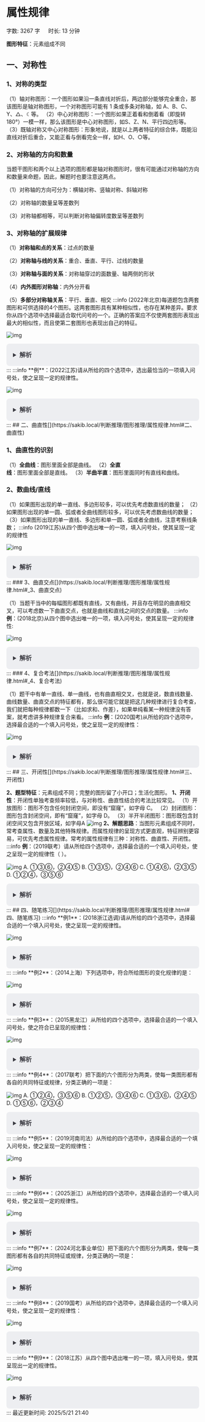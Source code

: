 # 属性规律[](https://sakib.local/判断推理/图形推理/属性规律.html#属性规律)

 字数: 3267 字   时长: 13 分钟

 **图形特征**：元素组成不同

## 一、对称性[](https://sakib.local/判断推理/图形推理/属性规律.html#一、对称性)

### 1、对称的类型[](https://sakib.local/判断推理/图形推理/属性规律.html#_1、对称的类型)

 （1）轴对称图形：一个图形如果沿一条直线对折后，两边部分能够完全重合，那该图形是轴对称图形，一个对称图形可能有 1 条或多条对称轴，如 A、B、C、Y、△、☾等。
 （2）中心对称图形：一个图形如果正着看和倒着看（即旋转 180°）一模一样，那么该图形是中心对称图形，如S、Z、N、平行四边形等。
 （3）既轴对称又中心对称图形：形象地说，就是以上两者特征的综合体，既能沿直线对折后重合，又能正看与倒看完全一样，如H、O、○等。

### 2、对称轴的方向和数量[](https://sakib.local/判断推理/图形推理/属性规律.html#_2、对称轴的方向和数量)

当题干图形和两个以上选项的图形都是轴对称图形时，很有可能通过对称轴的方向和数量来命题，因此，解题时也要注意这两点。

（1）对称轴的方向可分为：横轴对称、竖轴对称、斜轴对称

（2）对称轴的数量呈等差数列

（3）对称轴都相等，可以判断对称轴偏转度数呈等差数列

### 3、对称轴的扩展规律[](https://sakib.local/判断推理/图形推理/属性规律.html#_3、对称轴的扩展规律)

（1）**对称轴和点的关系**：过点的数量

（2）**对称轴与线的关系**：重合、垂直、平行、过线的数量

（3）**对称轴与面的关系**：对称轴穿过的面数量、轴两侧的形状

（4）**内外图形对称轴**：内外分开看

（5）**多部分对称轴关系**：平行、垂直、相交
:::info
(2022年北京)每道题包含两套图形和可供选择的4个图形。这两套图形具有某种相似性，也存在某种差异。要求你从四个选项中选择最适合取代问号的一个。正确的答案应不仅使两套图形表现出最大的相似性，而且使第二套图形也表现出自己的特征。

![img](https://sakib-img.pages.dev/file/1747984177774_tmp81vvu9m3.png)


<details class="details custom-block"  style="box-sizing: border-box; border: 1px solid rgba(0, 0, 0, 0); border-radius: 8px; padding: 16px 16px 8px; line-height: 24px; font-size: 16px; color: rgb(60, 60, 67); background-color: rgba(142, 150, 170, 0.14); margin: 0px !important;"><summary style="box-sizing: border-box; touch-action: manipulation; margin: 0px 0px 8px; font-weight: 700; cursor: pointer; user-select: none;">解析</summary><ol start="2" style="box-sizing: border-box; list-style: decimal; margin: 16px 0px; padding: 0px 0px 0px 1.25rem;"><li style="box-sizing: border-box; overflow-wrap: break-word; list-style: none;">元素组成不同，优先考虑属性规律。</li><li style="box-sizing: border-box; overflow-wrap: break-word; list-style: none; margin-top: 8px;">观察发现，第一套三个图形分别是中心对称图形、轴对称图形、轴对称+中心对称图形。</li><li style="box-sizing: border-box; overflow-wrap: break-word; list-style: none; margin-top: 8px;">第二套图形应遵循此规律，分别是中心对称图形、轴对称图形，故？处应选择轴对称+中心对称图形，只有A项符合。</li></ol></details>
:::
:::info
**例**：(2022江苏)请从所给的四个选项中，选出最恰当的一项填入问号处，使之呈现一定的规律性。

![img](https://sakib-img.pages.dev/file/1747984162362_tmp3smdh98o.png)

<details class="details custom-block"  style="box-sizing: border-box; border: 1px solid rgba(0, 0, 0, 0); border-radius: 8px; padding: 16px 16px 8px; line-height: 24px; font-size: 16px; color: rgb(60, 60, 67); background-color: rgba(142, 150, 170, 0.14); margin: 0px !important;"><summary style="box-sizing: border-box; touch-action: manipulation; margin: 0px 0px 8px; font-weight: 700; cursor: pointer; user-select: none;">解析</summary><ol start="2" style="box-sizing: border-box; list-style: decimal; margin: 16px 0px; padding: 0px 0px 0px 1.25rem;"><li style="box-sizing: border-box; overflow-wrap: break-word; list-style: none;">元素组成不同，优先考虑属性规律。</li><li style="box-sizing: border-box; overflow-wrap: break-word; list-style: none; margin-top: 8px;">观察发现，题干图形出现箭头、等腰元素图形，考虑对称性。</li><li style="box-sizing: border-box; overflow-wrap: break-word; list-style: none; margin-top: 8px;">题干每幅图都由两个单对称轴图形组成，因此分别画出每个图形的对称轴，发现每幅图的两条对称轴之间都是垂直关系，只有A项符合。</li><li style="box-sizing: border-box; overflow-wrap: break-word; list-style: none; margin-top: 8px;"><div class="el-image" style="box-sizing: border-box; display: inline-block; overflow: hidden; position: relative; zoom: 0.8;"><img src="https://sakib-img.pages.dev/file/1747985456747_tmpeiqjqz_v.png" class="el-image__inner el-image__preview" style="box-sizing: border-box; display: block; max-width: 100%; height: 106.992px; width: 551.992px; opacity: 1; vertical-align: top; cursor: pointer;"></div></li></ol></details>
:::
## 二、曲直性[](https://sakib.local/判断推理/图形推理/属性规律.html#二、曲直性)

### 1、曲直性的识别[](https://sakib.local/判断推理/图形推理/属性规律.html#_1、曲直性的识别)

（1）**全曲线**：图形里面全部是曲线。
 （2）**全直线**：图形里面全部是直线。
（3）**半曲半直**：图形里面同时有直线和曲线。

### 2、数曲线/直线[](https://sakib.local/判断推理/图形推理/属性规律.html#_2、数曲线-直线)

 （1）如果图形出现的单一直线、多边形较多，可以优先考虑数直线的数量；
 （2）如果图形出现的单一圆、弧或者全曲线图形较多，可以优先考虑数曲线的数量；
（3）如果图形出现的单一直线、多边形和单一圆、弧或者全曲线，注意考察线条数；
:::info
(2019江苏)从四个图中选出唯一的一项，填入问号处，使其呈现一定的规律性

 ![img](https://sakib-img.pages.dev/file/1747984168575_tmptv0edkhu.webp)

<details class="details custom-block"  style="box-sizing: border-box; border: 1px solid rgba(0, 0, 0, 0); border-radius: 8px; padding: 16px 16px 8px; line-height: 24px; font-size: 16px; color: rgb(60, 60, 67); background-color: rgba(142, 150, 170, 0.14); margin: 0px !important;"><summary style="box-sizing: border-box; touch-action: manipulation; margin: 0px 0px 8px; font-weight: 700; cursor: pointer; user-select: none;">解析</summary><ol start="2" style="box-sizing: border-box; list-style: decimal; margin: 16px 0px; padding: 0px 0px 0px 1.25rem;"><li style="box-sizing: border-box; overflow-wrap: break-word; list-style: none;">首先观察题干所有图形，发现都有一个圆形外框，所以问号处也应该是圆形外框，排除BC；</li><li style="box-sizing: border-box; overflow-wrap: break-word; list-style: none; margin-top: 8px;">进一步观察题干，发现图2圆内部就是一条单一的直线，图3的圆内部也有单一直线，图4和图5，图形内部都是多边形，所以优先考虑数直线数量，图1到图5，圆形内部的直线数量分别为01234，所以问号处应该是圆形框内部有5条直线的图形，排除A，选D。</li><li style="box-sizing: border-box; overflow-wrap: break-word; list-style: none; margin-top: 8px;">正确答案为D。</li></ol></details>
:::
### 3、曲直交点[](https://sakib.local/判断推理/图形推理/属性规律.html#_3、曲直交点)

 （1）当题干当中的每幅图形都既有直线，又有曲线，并且存在明显的曲直相交叉，可以考虑数一下曲直交点，也就是曲线和直线之间的交点的数量。
:::info
**例**：(2018北京)从四个图中选出唯一的一项，填入问号处，使其呈现一定的规律性:

 ![img](https://sakib-img.pages.dev/file/1747984163679_tmpfmrfl689.png)

<details class="details custom-block"  style="box-sizing: border-box; border: 1px solid rgba(0, 0, 0, 0); border-radius: 8px; padding: 16px 16px 8px; line-height: 24px; font-size: 16px; color: rgb(60, 60, 67); background-color: rgba(142, 150, 170, 0.14); margin: 0px !important;"><summary style="box-sizing: border-box; touch-action: manipulation; margin: 0px 0px 8px; font-weight: 700; cursor: pointer; user-select: none;">解析</summary><ol start="2" style="box-sizing: border-box; list-style: decimal; margin: 16px 0px; padding: 0px 0px 0px 1.25rem;"><li style="box-sizing: border-box; overflow-wrap: break-word; list-style: none;">这道题有的同学可能先去想到对称性，但是第二组图形中的两个图都不对称，所以对称性没有规律；</li><li style="box-sizing: border-box; overflow-wrap: break-word; list-style: none; margin-top: 8px;">接下来我们发现，右边这组图形中的图1，就是很简单的1条直线和两条曲线相交叉，很明显在制造“曲直交点”，再观察其余图形，每幅图形中都有明显的曲线和直线，并且相交叉，所以优先考虑数曲直交点。</li><li style="box-sizing: border-box; overflow-wrap: break-word; list-style: none; margin-top: 8px;">左边这组图中，曲直交点数分别为2、3、4，右边这组途中，曲直交点数分别为2、3，所以问号处应该是曲直交点数为4。</li><li style="box-sizing: border-box; overflow-wrap: break-word; list-style: none; margin-top: 8px;">A选项曲直交点为6个，B选项为5个，C选项为4个，D选项为5个，所以答案选C。</li></ol></details>
:::
### 4、复合考法[](https://sakib.local/判断推理/图形推理/属性规律.html#_4、复合考法)

 （1）题干中有单一直线、单一曲线，也有曲直相交叉，也就是说，数直线数量、曲线数量、曲直交点的特征都有，那么很可能它就是把这几种规律进行复合考查，我们就把每种规律都数一下（比如求和、作差），如果单纯看某一种规律没有答案，就考虑讲多种规律复合来看。
:::info
**例**：(2020国考)从所给的四个选项中，选择最合适的一个填入问号处，使之呈现一定的规律性：

 ![img](https://sakib-img.pages.dev/file/1747984164793_tmpxf9y5c5k.png)

<details class="details custom-block"  style="box-sizing: border-box; border: 1px solid rgba(0, 0, 0, 0); border-radius: 8px; padding: 16px 16px 8px; line-height: 24px; font-size: 16px; color: rgb(60, 60, 67); background-color: rgba(142, 150, 170, 0.14); margin: 0px !important;"><summary style="box-sizing: border-box; touch-action: manipulation; margin: 0px 0px 8px; font-weight: 700; cursor: pointer; user-select: none;">解析</summary><ol start="5" style="box-sizing: border-box; list-style: decimal; margin: 16px 0px; padding: 0px 0px 0px 1.25rem;"><li style="box-sizing: border-box; overflow-wrap: break-word; list-style: none;">题干和选项，每幅图形都有单一的直线，曲线，也都有明显的曲线和直线相交叉，所以同时具有数直线数量、曲线数量和曲直交点的特征。我们可以分别将这几种规律数一下。</li><li style="box-sizing: border-box; overflow-wrap: break-word; list-style: none; margin-top: 8px;">首先数直线，图1到图5的直线数量分别为：4、3、7、7、6，没有规律；</li><li style="box-sizing: border-box; overflow-wrap: break-word; list-style: none; margin-top: 8px;">数曲线数量，分别为：2、3、1、2、4，也没有规律；</li><li style="box-sizing: border-box; overflow-wrap: break-word; list-style: none; margin-top: 8px;">直线数和曲线数进行简单的运算，也没有规律；</li><li style="box-sizing: border-box; overflow-wrap: break-word; list-style: none; margin-top: 8px;">接着考虑数曲直交点，分别为：4、6、2、4、8；</li><li style="box-sizing: border-box; overflow-wrap: break-word; list-style: none; margin-top: 8px;">这时候我们会发现，每幅图形的曲直交点数量都是曲线数量的2倍，所以问号处也应符合此规律。只有D选项满足，所以答案选D。</li></ol></details>
:::
## 三、开闭性[](https://sakib.local/判断推理/图形推理/属性规律.html#三、开闭性)

 **2、题型特征**：元素组成不同；完整的图形留了小开口；生活化图形。
 **1、开闭性**：开闭性单独考查频率较低，与对称性、曲直性结合的考法比较常见。
   （1）开放图形：图形不包含任何封闭空间，即没有“窟窿”，如字母 C。
   （2）封闭图形：图形包含封闭空间，即有“窟窿”，如字母 D。
    （3）半开半闭图形：图形既包含封闭空间又包含开放区域，如字母A
    ![img](https://sakib-img.pages.dev/file/1747984175698_tmpo4elxul9.png)
 **2、解题思路**：当图形元素组成不同时，常考查属性、数量及其他特殊规律。而属性规律的呈现方式更直观，特征辨别更容易，可优先考虑属性规律。常考的属性规律有三种：对称性、曲直性、开闭性。
:::info
**例**：（2019联考）请从所给四个选项中，选择最合适的一个填入问号处，使之呈现一定的规律性（ ）。

 ![img](https://sakib-img.pages.dev/file/1747984177625_tmp6mbinj8r.png)
 A. ①③⑥，②④⑤
 B. ①③⑤，②④⑥
 C. ①④⑥，②③⑤
 D. ①②④，③⑤⑥

<details class="details custom-block"  style="box-sizing: border-box; border: 1px solid rgba(0, 0, 0, 0); border-radius: 8px; padding: 16px 16px 8px; line-height: 24px; font-size: 16px; color: rgb(60, 60, 67); background-color: rgba(142, 150, 170, 0.14); margin: 0px !important;"><summary style="box-sizing: border-box; touch-action: manipulation; margin: 0px 0px 8px; font-weight: 700; cursor: pointer; user-select: none;">解析</summary><ol start="6" style="box-sizing: border-box; list-style: decimal; margin: 16px 0px; padding: 0px 0px 0px 1.25rem;"><li style="box-sizing: border-box; overflow-wrap: break-word; list-style: none;">对称、曲直均无明显规律，考虑开闭性。</li><li style="box-sizing: border-box; overflow-wrap: break-word; list-style: none; margin-top: 8px;">图①④⑥均为半开半封闭图形；图②③⑤均为全封闭图形。因此①④⑥一组，②③⑤一组。</li><li style="box-sizing: border-box; overflow-wrap: break-word; list-style: none; margin-top: 8px;">故正确答案为C。</li></ol></details>
:::
## 四、随笔练习[](https://sakib.local/判断推理/图形推理/属性规律.html#四、随笔练习)
:::info
**例1**：(2018浙江选调)请从所给的四个选项中，选择最合适的一个填入问号处，使之呈现一定的规律性。

 ![img](https://sakib-img.pages.dev/file/1747984196905_tmp836x_93o.jpg)

<details class="details custom-block"  style="box-sizing: border-box; border: 1px solid rgba(0, 0, 0, 0); border-radius: 8px; padding: 16px 16px 8px; line-height: 24px; font-size: 16px; color: rgb(60, 60, 67); background-color: rgba(142, 150, 170, 0.14); margin: 0px !important;"><summary style="box-sizing: border-box; touch-action: manipulation; margin: 0px 0px 8px; font-weight: 700; cursor: pointer; user-select: none;">解析</summary><ol start="2" style="box-sizing: border-box; list-style: decimal; margin: 16px 0px; padding: 0px 0px 0px 1.25rem;"><li style="box-sizing: border-box; overflow-wrap: break-word; list-style: none;">元素组成不同，优先考虑属性规律。</li><li style="box-sizing: border-box; overflow-wrap: break-word; list-style: none; margin-top: 8px;">题干图形<font color="#fc5531" style="box-sizing: border-box;">对称性明显</font>，九宫格第一行图形对称轴都为0条、第二行图形对称轴都为1条、第三行前两幅图形对称轴都为2条，因此？处也应填入对称轴为2条的图形，只有A项符合。</li><li style="box-sizing: border-box; overflow-wrap: break-word; list-style: none; margin-top: 8px;">故正确答案为A。</li></ol></details>
:::
:::info
**例2**：（2014上海）下列选项中，符合所给图形的变化规律的是：

 ![img](https://sakib-img.pages.dev/file/1747984160446_tmpte_mkwqt.png)

<details class="details custom-block"  style="box-sizing: border-box; border: 1px solid rgba(0, 0, 0, 0); border-radius: 8px; padding: 16px 16px 8px; line-height: 24px; font-size: 16px; color: rgb(60, 60, 67); background-color: rgba(142, 150, 170, 0.14); margin: 0px !important;"><summary style="box-sizing: border-box; touch-action: manipulation; margin: 0px 0px 8px; font-weight: 700; cursor: pointer; user-select: none;">解析</summary><ol start="2" style="box-sizing: border-box; list-style: decimal; margin: 16px 0px; padding: 0px 0px 0px 1.25rem;"><li style="box-sizing: border-box; overflow-wrap: break-word; list-style: none;">各图形构成不同，且均有里外两个元素构成。分别观察，均为轴对称图形。</li><li style="box-sizing: border-box; overflow-wrap: break-word; list-style: none; margin-top: 8px;">考虑对称轴的数量或位置规律。外面图形的对称轴数量分别为：4、2、2；里面图形的对称轴数量分别为：3、1、1。每幅图里外图形对称轴数量差均为1。</li><li style="box-sizing: border-box; overflow-wrap: break-word; list-style: none; margin-top: 8px;">故正确答案为C。</li></ol></details>
:::
:::info
**例3**：（2015黑龙江）从所给的四个选项中，选择最合适的一个填入问号处，使之符合已呈现的规律性：

 ![img](https://sakib-img.pages.dev/file/1747984166377_tmp9l9jd55r.webp)

<details class="details custom-block"  style="box-sizing: border-box; border: 1px solid rgba(0, 0, 0, 0); border-radius: 8px; padding: 16px 16px 8px; line-height: 24px; font-size: 16px; color: rgb(60, 60, 67); background-color: rgba(142, 150, 170, 0.14); margin: 0px !important;"><summary style="box-sizing: border-box; touch-action: manipulation; margin: 0px 0px 8px; font-weight: 700; cursor: pointer; user-select: none;">解析</summary><ol start="2" style="box-sizing: border-box; list-style: decimal; margin: 16px 0px; padding: 0px 0px 0px 1.25rem;"><li style="box-sizing: border-box; overflow-wrap: break-word; list-style: none;">题干为九宫格图形，考虑从<font color="#fc5531" style="box-sizing: border-box;">横行或竖列</font>找到规律。</li><li style="box-sizing: border-box; overflow-wrap: break-word; list-style: none; margin-top: 8px;">观察发现，九宫格<font color="#fc5531" style="box-sizing: border-box;">第一列图形均由曲线构成，第二列图形均由直线构成</font>，第三列图形均由曲线和直线两种元素构成，满足条件的只有D项。</li><li style="box-sizing: border-box; overflow-wrap: break-word; list-style: none; margin-top: 8px;">故正确答案为D。</li></ol></details>
:::
:::info
**例4**：（2017联考）把下面的六个图形分为两类，使每一类图形都有各自的共同特征或规律，分类正确的一项是：

 ![img](https://sakib-img.pages.dev/file/1747984178499_tmp34zfzec0.png)
 A. ①②④，③⑤⑥
 B. ①②⑤，③④⑥
 C. ①③⑥，②④⑤
 D. ①⑤⑥，②③④

<details class="details custom-block"  style="box-sizing: border-box; border: 1px solid rgba(0, 0, 0, 0); border-radius: 8px; padding: 16px 16px 8px; line-height: 24px; font-size: 16px; color: rgb(60, 60, 67); background-color: rgba(142, 150, 170, 0.14); margin: 0px !important;"><summary style="box-sizing: border-box; touch-action: manipulation; margin: 0px 0px 8px; font-weight: 700; cursor: pointer; user-select: none;">解析</summary><ol start="6" style="box-sizing: border-box; list-style: decimal; margin: 16px 0px; padding: 0px 0px 0px 1.25rem;"><li style="box-sizing: border-box; overflow-wrap: break-word; list-style: none;">图形元素组成不同，属性无明显规律，考虑数量规律。整体观察图形，①②⑤均有3条曲线，③④⑥均有1条曲线。</li><li style="box-sizing: border-box; overflow-wrap: break-word; list-style: none; margin-top: 8px;">故正确答案为B。</li></ol></details>
:::
:::info
**例5**：（2019河南司法）从所给的四个选项中，选择最合适的一个填入问号处，使之呈现一定的规律性：

![img](https://sakib-img.pages.dev/file/1747984161611_tmpeks99bb5.png)

<details class="details custom-block"  style="box-sizing: border-box; border: 1px solid rgba(0, 0, 0, 0); border-radius: 8px; padding: 16px 16px 8px; line-height: 24px; font-size: 16px; color: rgb(60, 60, 67); background-color: rgba(142, 150, 170, 0.14); margin: 0px !important;"><summary style="box-sizing: border-box; touch-action: manipulation; margin: 0px 0px 8px; font-weight: 700; cursor: pointer; user-select: none;">解析</summary><ol start="2" style="box-sizing: border-box; list-style: decimal; margin: 16px 0px; padding: 0px 0px 0px 1.25rem;"><li style="box-sizing: border-box; overflow-wrap: break-word; list-style: none;">元素组成不同，且无明显属性规律，考虑数量规律。</li><li style="box-sizing: border-box; overflow-wrap: break-word; list-style: none; margin-top: 8px;">题干图形出现明显的多边形以及单一曲线，考虑数线条数。九宫格优先横着观察，三行图形依次由1，2，3，4，5，6，7，8，“？”条线组成。故“？”处应该选择由9条线组成的图形，对应B选项。</li></ol></details>
:::
:::info
**例6**：（2025浙江）从所给的四个选项中，选择最合适的一个填入问号处，使之呈现一定的规律性。

 ![img](https://sakib-img.pages.dev/file/1747984159745_tmp2jyg7svt.png)

<details class="details custom-block"  style="box-sizing: border-box; border: 1px solid rgba(0, 0, 0, 0); border-radius: 8px; padding: 16px 16px 8px; line-height: 24px; font-size: 16px; color: rgb(60, 60, 67); background-color: rgba(142, 150, 170, 0.14); margin: 0px !important;"><summary style="box-sizing: border-box; touch-action: manipulation; margin: 0px 0px 8px; font-weight: 700; cursor: pointer; user-select: none;">解析</summary><ol start="2" style="box-sizing: border-box; list-style: decimal; margin: 16px 0px; padding: 0px 0px 0px 1.25rem;"><li style="box-sizing: border-box; overflow-wrap: break-word; list-style: none;">元素组成不同，且无明显属性规律。</li><li style="box-sizing: border-box; overflow-wrap: break-word; list-style: none; margin-top: 8px;">观察发现，题干图形均由直线和曲线构成，且直线和曲线出现明显相交，考虑曲直交点数。</li><li style="box-sizing: border-box; overflow-wrap: break-word; list-style: none; margin-top: 8px;">题干图形的曲直交点数均为2，故？处应选择有2个曲直交点的图形，只有D项符合。</li></ol></details>
:::
:::info
**例7**：（2024河北事业单位）把下面的六个图形分为两类，使每一类图形都有各自的共同特征或规律，分类正确的一项是：

 ![img](https://sakib-img.pages.dev/file/1747984163464_tmp30azlkfl.png)

<details class="details custom-block"  style="box-sizing: border-box; border: 1px solid rgba(0, 0, 0, 0); border-radius: 8px; padding: 16px 16px 8px; line-height: 24px; font-size: 16px; color: rgb(60, 60, 67); background-color: rgba(142, 150, 170, 0.14); margin: 0px !important;"><summary style="box-sizing: border-box; touch-action: manipulation; margin: 0px 0px 8px; font-weight: 700; cursor: pointer; user-select: none;">解析</summary><ol start="2" style="box-sizing: border-box; list-style: decimal; margin: 16px 0px; padding: 0px 0px 0px 1.25rem;"><li style="box-sizing: border-box; overflow-wrap: break-word; list-style: none;">元素组成不相同，优先考虑属性规律。</li><li style="box-sizing: border-box; overflow-wrap: break-word; list-style: none; margin-top: 8px;">观察发现，题干图形出现粗线条图形并且存在单一封闭区域，考虑开闭性。</li><li style="box-sizing: border-box; overflow-wrap: break-word; list-style: none; margin-top: 8px;">图一为封闭图形，图二为半开半闭图形，图三为封闭图形，图四为半开半闭图形，图五为封闭图形，故？处应选择半开半闭的图形，只有D项符合。</li></ol></details>
:::
:::info
**例8**：（2019国考）从所给的四个选项中，选择最合适的一个填入问号处，使之呈现一定的规律性：

 ![img](https://sakib-img.pages.dev/file/1747984181247_tmp33xdkvj9.png)

<details class="details custom-block"  style="box-sizing: border-box; border: 1px solid rgba(0, 0, 0, 0); border-radius: 8px; padding: 16px 16px 8px; line-height: 24px; font-size: 16px; color: rgb(60, 60, 67); background-color: rgba(142, 150, 170, 0.14); margin: 0px !important;"><summary style="box-sizing: border-box; touch-action: manipulation; margin: 0px 0px 8px; font-weight: 700; cursor: pointer; user-select: none;">解析</summary><ol start="2" style="box-sizing: border-box; list-style: decimal; margin: 16px 0px; padding: 0px 0px 0px 1.25rem;"><li style="box-sizing: border-box; overflow-wrap: break-word; list-style: none;">元素组成不同，优先考虑属性规律。</li><li style="box-sizing: border-box; overflow-wrap: break-word; list-style: none; margin-top: 8px;">观察发现，题干图形均为轴对称图形，并且对称轴方向每次顺时针旋转，排除A项和C项。</li><li style="box-sizing: border-box; overflow-wrap: break-word; list-style: none; margin-top: 8px;">进一步观察发现，题干中图1、图3和图5的对称轴都与图形中的一条线重合，而图2和图4的对称轴没有与图形中的一条线重合，故“？”处应选择一个图形的对称轴不与图形中某一条线重合的，只有B项符合。</li><li style="box-sizing: border-box; overflow-wrap: break-word; list-style: none; margin-top: 8px;">故正确答案为B。</li></ol></details>
:::
:::info
**例9**：（2018江苏）从四个图中选出唯一的一项，填入问号处，使其呈现出一定的规律性。

 ![img](https://sakib-img.pages.dev/file/1747984162844_tmp1729j2cv.png)

<details class="details custom-block"  style="box-sizing: border-box; border: 1px solid rgba(0, 0, 0, 0); border-radius: 8px; padding: 16px 16px 8px; line-height: 24px; font-size: 16px; color: rgb(60, 60, 67); background-color: rgba(142, 150, 170, 0.14); margin: 0px !important;"><summary style="box-sizing: border-box; touch-action: manipulation; margin: 0px 0px 8px; font-weight: 700; cursor: pointer; user-select: none;">解析</summary><ol start="2" style="box-sizing: border-box; list-style: decimal; margin: 16px 0px; padding: 0px 0px 0px 1.25rem;"><li style="box-sizing: border-box; overflow-wrap: break-word; list-style: none;">元素组成不相同且属性无明显规律，考虑数量规律。</li><li style="box-sizing: border-box; overflow-wrap: break-word; list-style: none; margin-top: 8px;">观察图形发现，题干展开图中出现多边形和单一直线，考虑数直线数。整体数直线无规律，考虑内外分开数。</li><li style="box-sizing: border-box; overflow-wrap: break-word; list-style: none; margin-top: 8px;">每幅图外部直线数分别为：6、5、4、4、5，内部直线数分别为：5、4、3、3、4，发现每幅图外部直线数-内部直线数=1，故？处也应该选择一个符合此规律的图形，只有A选项符合。</li></ol></details>
:::
最近更新时间: 2025/5/21 21:40